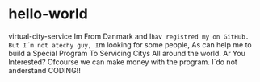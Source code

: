 # hello-world
virtual-city-service
Im From Danmark and I`hav registred my on GitHub.
But I´m not atechy guy, I`m looking for some people,
As can help me to build a Special Program To Servicing Citys
All around the world.
Ar  You Interested? Ofcourse we can make money with the program.
I`do not anderstand CODING!!
